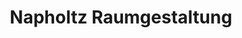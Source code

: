 ---
title: "Napholtz Raumgestaltung"
url: /landshut/napholtz-raumgestaltung/
shop: Raumausstattung
---